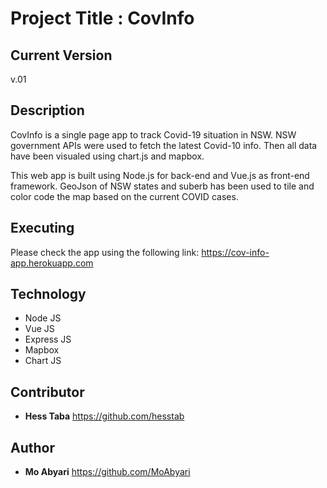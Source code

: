 # Project Title : CovInfo


## Current Version

v.01


## Description

CovInfo is a single page app to track Covid-19 situation in NSW. NSW government APIs were used to fetch the latest Covid-10 info. Then all data have been visualed using chart.js and mapbox.

This web app is built using Node.js for back-end and Vue.js as front-end framework. GeoJson of NSW states and suberb has been used to tile and color code the map based on the current COVID cases. 

## Executing

Please check the app using the following link: https://cov-info-app.herokuapp.com

## Technology

* Node JS
* Vue JS
* Express JS
* Mapbox
* Chart JS 

## Contributor 
* **Hess Taba** https://github.com/hesstab

## Author

* **Mo Abyari** https://github.com/MoAbyari




